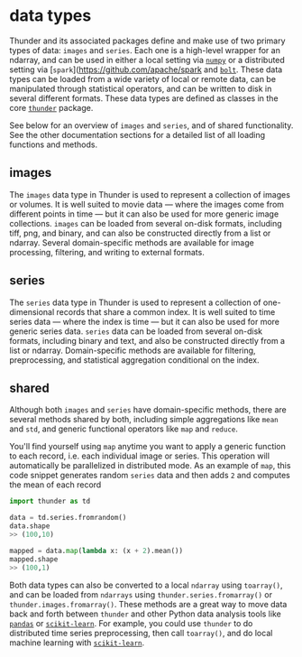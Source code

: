 # data types

Thunder and its associated packages define and make use of two primary types of data: `images` and `series`. Each one is a high-level wrapper for an ndarray, and can be used in either a local setting via [`numpy`](https://github.com/numpy/numpy) or a distributed setting via [`spark`](https://github.com/apache/spark and [`bolt`](https://github.com/bolt-project/bolt). These data types can be loaded from a wide variety of local or remote data, can be manipulated through statistical operators, and can be written to disk in several different formats. These data types are defined as classes in the core [`thunder`](https://github.com/thunder-project/thunder) package. 

See below for an overview of `images` and `series`, and of shared functionality. See the other documentation sections for a detailed list of all loading functions and methods.

## images

The `images` data type in Thunder is used to represent a collection of images or volumes. It is well suited to movie data — where the images come from different points in time — but it can also be used for more generic image collections. `images` can be loaded from several on-disk formats, including tiff, png, and binary, and can also be constructed directly from a list or ndarray. Several domain-specific methods are available for image processing, filtering, and writing to external formats.

## series

The `series` data type in Thunder is used to represent a collection of one-dimensional records that share a common index. It is well suited to time series data — where the index is time — but it can also be used for more generic series data. `series` data can be loaded from several on-disk formats, including binary and text, and  also be constructed directly from a list or ndarray. Domain-specific methods are available for filtering, preprocessing, and statistical aggregation conditional on the index.

## shared

Although both `images` and `series` have domain-specific methods, there are several methods shared by both, including simple aggregations like `mean` and `std`, and generic functional operators like `map` and `reduce`. 

You'll find yourself using `map` anytime you want to apply a generic function to each record, i.e. each individual image or series. This operation will automatically be parallelized in distributed mode. As an example of `map`, this code snippet generates random `series` data and then adds `2` and computes the mean of each record

```python
import thunder as td

data = td.series.fromrandom()
data.shape
>> (100,10)

mapped = data.map(lambda x: (x + 2).mean())
mapped.shape
>> (100,1)
```

Both data types can also be converted to a local `ndarray` using `toarray()`, and can be loaded from `ndarrays` using `thunder.series.fromarray()` or `thunder.images.fromarray()`. These methods are a great way to move data back and forth between `thunder` and other Python data analysis tools like [`pandas`](https://github.com/pydata/pandas) or [`scikit-learn`](https://github.com/scikit-learn/scikit-learn). For example, you could use `thunder` to do distributed time series preprocessing, then call `toarray()`, and do local machine learning with [`scikit-learn`](https://github.com/scikit-learn/scikit-learn).
